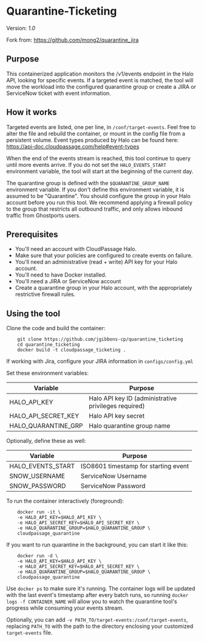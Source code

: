 # Quarantine-Ticketing

Version: *1.0*

Fork from: https://github.com/mong2/quarantine_jira

## Purpose
This containerized application monitors the /v1/events endpoint in the Halo API,
looking for specific events.  If a targeted event is matched, the tool will
move the workload into the configured quarantine group or create a JIRA or ServiceNow ticket with 
event information.

## How it works
Targeted events are listed, one per line, in `/conf/target-events`.  Feel free
to alter the file and rebuild the container, or mount in the config file from a
persistent volume.  Event types produced by Halo can be found here:
https://api-doc.cloudpassage.com/help#event-types

When the end of the events stream is reached, this tool continue to query
until more events arrive.  If you do not set the `HALO_EVENTS_START`
environment variable, the tool will start at the beginning of the current day.

The quarantine group is defined with the `$QUARANTINE_GROUP_NAME` environment
variable.  If you don't define this environment variable, it is assumed to be
"Quarantine". You should configure the group in your Halo account before you run
this tool.  We recommend applying a firewall policy to the group that restricts
all outbound traffic, and only allows inbound traffic from Ghostports users.

## Prerequisites

* You'll need an account with CloudPassage Halo.
* Make sure that your policies are configured to create events on failure.
* You'll need an administrative (read + write) API key for your Halo account.
* You'll need to have Docker installed.
* You'll need a JIRA or ServiceNow account
* Create a quarantine group in your Halo account, with the appropriately
restrictive firewall rules.


## Using the tool
Clone the code and build the container:

        git clone https://github.com/jgibbons-cp/quarantine_ticketing
        cd quarantine_ticketing
        docker build -t cloudpassage_ticketing .
        
If working with Jira, configure your JIRA information in `configs/config.yml`

Set these environment variables:

| Variable            | Purpose                                              |
|---------------------|------------------------------------------------------|
| HALO_API_KEY        | Halo API key ID (administrative privileges required) |
| HALO_API_SECRET_KEY | Halo API key secret                                  |
| HALO_QUARANTINE_GRP | Halo quarantine group name                           |


Optionally, define these as well:

| Variable            | Purpose                                   |
|---------------------|-------------------------------------------|
| HALO_EVENTS_START   | ISO8601 timestamp for starting event      |
| SNOW_USERNAME       | ServiceNow Username                       |
| SNOW_PASSWORD       | ServiceNow Password                       |


To run the container interactively (foreground):

        docker run -it \
        -e HALO_API_KEY=$HALO_API_KEY \
        -e HALO_API_SECRET_KEY=$HALO_API_SECRET_KEY \
        -e HALO_QUARANTINE_GROUP=$HALO_QUARANTINE_GROUP \
        cloudpassage_quarantine


If you want to run quarantine in the background, you can start it like this:

        docker run -d \
        -e HALO_API_KEY=$HALO_API_KEY \
        -e HALO_API_SECRET_KEY=$HALO_API_SECRET_KEY \
        -e HALO_QUARANTINE_GROUP=$HALO_QUARANTINE_GROUP \
        cloudpassage_quarantine


Use `docker ps` to make sure it's running.  The container logs will be updated
with the last event's timestamp after every batch runs, so running
`docker logs -f CONTAINER_NAME` will allow you to watch the quarantine tool's
progress while consuming your events stream.


Optionally, you can add `-v PATH_TO/target-events:/conf/target-events`,
replacing `PATH_TO` with the path to the directory enclosing your customized
`target-events` file.


<!---
#CPTAGS:community-supported automation
#TBICON:images/python_icon.png
-->
